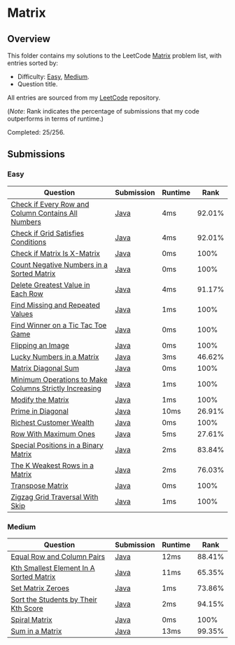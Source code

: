 # Matrix

## Overview
This folder contains my solutions to the LeetCode [Matrix](https://leetcode.com/problem-list/matrix/) problem list,
with entries sorted by:
- Difficulty: [Easy](#easy), [Medium](#medium).
- Question title.

All entries are sourced from my [LeetCode](https://github.com/shumarb/leetcode) repository.

(*Note*: Rank indicates the percentage of submissions that my code outperforms in terms of runtime.)

Completed: 25/256.

## Submissions
### Easy
| Question                                                                                                                                                    | Submission                                                                                                              | Runtime | Rank   |
|-------------------------------------------------------------------------------------------------------------------------------------------------------------|-------------------------------------------------------------------------------------------------------------------------|---------|--------|
| [Check if Every Row and Column Contains All Numbers](https://leetcode.com/problems/check-if-every-row-and-column-contains-all-numbers/description/)         | [Java](https://github.com/shumarb/leetcode/blob/main/submissions/CheckIfEveryRowAndColumnContainsAllNumbers.java)       | 4ms     | 92.01% |
| [Check if Grid Satisfies Conditions](https://leetcode.com/problems/check-if-grid-satisfies-conditions/description/)                                         | [Java](https://github.com/shumarb/leetcode/blob/main/submissions/CheckIfEveryRowAndColumnContainsAllNumbers.java)       | 4ms     | 92.01% |
| [Check if Matrix Is X-Matrix](https://leetcode.com/problems/check-if-matrix-is-x-matrix/description/)                                                       | [Java](https://github.com/shumarb/leetcode/blob/main/submissions/CheckIfMatrixIsXMatrix.java)                           | 0ms     | 100%   |
| [Count Negative Numbers in a Sorted Matrix](https://leetcode.com/problems/count-negative-numbers-in-a-sorted-matrix/description/)                           | [Java](https://github.com/shumarb/leetcode/blob/main/submissions/CountNegativeNumbersInASortedMatrix.java)              | 0ms     | 100%   |
| [Delete Greatest Value in Each Row](https://leetcode.com/problems/delete-greatest-value-in-each-row/description/)                                           | [Java](https://github.com/shumarb/leetcode/blob/main/submissions/DeleteGreatestValueInEachRow.java)                     | 4ms     | 91.17% |
| [Find Missing and Repeated Values](https://leetcode.com/problems/find-missing-and-repeated-values/description)                                              | [Java](https://github.com/shumarb/leetcode/blob/main/submissions/FindMissingAndRepeatedValues.java)                     | 1ms     | 100%   |
| [Find Winner on a Tic Tac Toe Game](https://leetcode.com/problems/find-winner-on-a-tic-tac-toe-game/description/)                                           | [Java](https://github.com/shumarb/leetcode/blob/main/submissions/FindWinnerOnATicTacToeGame.java)                       | 0ms     | 100%   |
| [Flipping an Image](https://leetcode.com/problems/flipping-an-image/description)                                                                            | [Java](https://github.com/shumarb/leetcode/blob/main/submissions/FlippingAnImage.java)                                  | 0ms     | 100%   |
| [Lucky Numbers in a Matrix](https://leetcode.com/problems/lucky-numbers-in-a-matrix/description/)                                                           | [Java](https://github.com/shumarb/leetcode/blob/main/submissions/LuckyNumbersInAMatrix.java)                            | 3ms     | 46.62% |
| [Matrix Diagonal Sum](https://leetcode.com/problems/matrix-diagonal-sum/description/)                                                                       | [Java](https://github.com/shumarb/leetcode/blob/main/submissions/MatrixDiagonalSum.java)                                | 0ms     | 100%   |
| [Minimum Operations to Make Columns Strictly Increasing](https://leetcode.com/problems/minimum-operations-to-make-columns-strictly-increasing/description/) | [Java](https://github.com/shumarb/leetcode/blob/main/submissions/MinimumOperationsToMakeColumnsStrictlyIncreasing.java) | 1ms     | 100%   |
| [Modify the Matrix](https://leetcode.com/problems/modify-the-matrix/description/)                                                                           | [Java](https://github.com/shumarb/leetcode/blob/main/submissions/ModifyTheMatrix.java)                                  | 1ms     | 100%   |
| [Prime in Diagonal](https://leetcode.com/problems/prime-in-diagonal/description/)                                                                           | [Java](https://github.com/shumarb/leetcode/blob/main/submissions/PrimeInDiagonal.java)                                  | 10ms    | 26.91% |
| [Richest Customer Wealth](https://leetcode.com/problems/richest-customer-wealth/description/)                                                               | [Java](https://github.com/shumarb/leetcode/blob/main/submissions/RichestCustomerWealth.java)                            | 0ms     | 100%   |
| [Row With Maximum Ones](https://leetcode.com/problems/row-with-maximum-ones/description/)                                                                   | [Java](https://github.com/shumarb/leetcode/blob/main/submissions/RowWithMaximumOnes.java)                               | 5ms     | 27.61% |
| [Special Positions in a Binary Matrix](https://leetcode.com/problems/special-positions-in-a-binary-matrix/description/)                                     | [Java](https://github.com/shumarb/leetcode/blob/main/submissions/SpecialPositionsInABinaryMatrix.java)                  | 2ms     | 83.84% |
| [The K Weakest Rows in a Matrix](https://leetcode.com/problems/the-k-weakest-rows-in-a-matrix/description/)                                                 | [Java](https://github.com/shumarb/leetcode/blob/main/submissions/TheKWeakestRowsInAMatrix.java)                         | 2ms     | 76.03% |
| [Transpose Matrix](https://leetcode.com/problems/transpose-matrix/description/)                                                                             | [Java](https://github.com/shumarb/leetcode/blob/main/submissions/TransposeMatrix.java)                                  | 0ms     | 100%   |
| [Zigzag Grid Traversal With Skip](https://leetcode.com/problems/zigzag-grid-traversal-with-skip/description/)                                               | [Java](https://github.com/shumarb/leetcode/blob/main/submissions/ZigzagGridTraversalWithSkip.java)                      | 1ms     | 100%   |

### Medium
| Question                                                                                                                      | Submission                                                                                                    | Runtime | Rank   |
|-------------------------------------------------------------------------------------------------------------------------------|---------------------------------------------------------------------------------------------------------------|---------|--------|
| [Equal Row and Column Pairs](https://leetcode.com/problems/equal-row-and-column-pairs/description/)                           | [Java](https://github.com/shumarb/leetcode/blob/main/submissions/EqualRowAndColumnPairs.java)            | 12ms    | 88.41% |
| [Kth Smallest Element In A Sorted Matrix](https://leetcode.com/problems/kth-smallest-element-in-a-sorted-matrix/description/) | [Java](https://github.com/shumarb/leetcode/blob/main/submissions/KthSmallestElementInASortedMatrix.java) | 11ms    | 65.35% |
| [Set Matrix Zeroes](https://leetcode.com/problems/set-matrix-zeroes/description/)                                             | [Java](https://github.com/shumarb/leetcode/blob/main/submissions/SetMatrixZeroes.java)                   | 1ms     | 73.86% |
| [Sort the Students by Their Kth Score](https://leetcode.com/problems/sort-the-students-by-their-kth-score/description/)       | [Java](https://github.com/shumarb/leetcode/blob/main/submissions/SortTheStudentsByTheirKthScore.java)    | 2ms     | 94.15% |
| [Spiral Matrix](https://leetcode.com/problems/spiral-matrix/description/)                                                     | [Java](https://github.com/shumarb/leetcode/blob/main/submissions/SpiralMatrix.java)                      | 0ms     | 100%   |
| [Sum in a Matrix](https://leetcode.com/problems/sum-in-a-matrix/description/)                                                 | [Java](https://github.com/shumarb/leetcode/blob/main/submissions/SumInAMatrix.java)                      | 13ms    | 99.35% |
